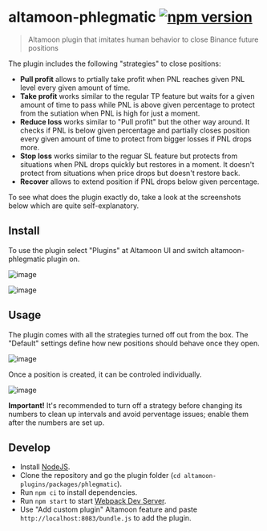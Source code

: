 # altamoon-phlegmatic [![npm version](https://badge.fury.io/js/altamoon-phlegmatic.svg)](https://badge.fury.io/js/altamoon-phlegmatic)

> Altamoon plugin that imitates human behavior to close Binance future positions

The plugin includes the following "strategies" to close positions:
- **Pull profit** allows to prtially take profit when PNL reaches given PNL level every given amount of time.
- **Take profit** works similar to the regular TP feature but waits for a given amount of time to pass while PNL is above given percentage to protect from the sutiation when PNL is high for just a moment.
- **Reduce loss** works similar to "Pull profit" but the other way around. It checks if PNL is below given percentage and partially closes position every given amount of time to protect from bigger losses if PNL drops more. 
- **Stop loss** works similar to the reguar SL feature but protects from situations when PNL drops quickly but restores in a moment. It doesn't protect from situations when price drops but doesn't restore back.
- **Recover** allows to extend position if PNL drops below given percentage.

To see what does the plugin exactly do, take a look at the screenshots below which are quite self-explanatory.

## Install

To use the plugin select "Plugins" at Altamoon UI and switch altamoon-phlegmatic plugin on.

![image](https://user-images.githubusercontent.com/1082083/126187942-01e20216-9a70-415b-a590-44f7cbdce8a8.png)

![image](https://user-images.githubusercontent.com/1082083/126346192-9c529c1f-2786-4e18-80be-2412d4a1b4ab.png)

## Usage

The plugin comes with all the strategies turned off out from the box. The "Default" settings define how new positions should behave once they open.

![image](https://user-images.githubusercontent.com/1082083/132659503-d29647ed-069e-4586-bd1c-7b94531462a5.png)

Once a position is created, it can be controled individually.

![image](https://user-images.githubusercontent.com/1082083/132659454-a682669d-5d64-4c3f-84a5-ac83862b0c2a.png)

**Important!** It's recommended to turn off a strategy before changing its numbers to clean up intervals and avoid perventage issues; enable them after the numbers are set up.

## Develop

- Install [NodeJS](https://nodejs.org/en/).
- Clone the repository and go the plugin folder (`cd altamoon-plugins/packages/phlegmatic`).
- Run `npm ci` to install dependencies.
- Run `npm start` to start [Webpack Dev Server](https://webpack.js.org/configuration/dev-server/).
- Use "Add custom plugin" Altamoon feature and paste `http://localhost:8083/bundle.js` to add the plugin.
